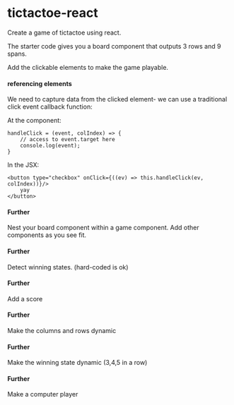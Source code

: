# tictactoe-react

Create a game of tictactoe using react.

The starter code gives you a board component that outputs 3 rows and 9 spans.

Add the clickable elements to make the game playable.

#### referencing elements
We need to capture data from the clicked element- we can use a traditional click event callback function:

At the component:
```
handleClick = (event, colIndex) => {
    // access to event.target here
    console.log(event);
}
```

In the JSX:
```
<button type="checkbox" onClick={((ev) => this.handleClick(ev, colIndex))}/>
    yay
</button>
```

#### Further
Nest your board component within a game component. Add other components as you see fit.

#### Further
Detect winning states. (hard-coded is ok)

#### Further
Add a score

#### Further
Make the columns and rows dynamic

#### Further
Make the winning state dynamic (3,4,5 in a row)

#### Further
Make a computer player
